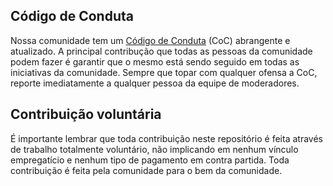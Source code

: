 
## Código de Conduta

Nossa comunidade tem um [Código de Conduta](https://github.com/joaldotavares/vagas-bahia/blob/master/CODE_OF_CONDUCT.md) (CoC) abrangente e atualizado. A principal contribução que todas
as pessoas da comunidade podem fazer é garantir que o mesmo está sendo seguido em todas as iniciativas da 
comunidade. Sempre que topar com qualquer ofensa a CoC, reporte imediatamente a qualquer pessoa da equipe 
de moderadores.

## Contribuição voluntária

É importante lembrar que toda contribuição neste repositório é feita através de trabalho totalmente 
voluntário, não implicando em nenhum vínculo empregatício e nenhum tipo de pagamento em contra partida. 
Toda contribuição é feita pela comunidade para o bem da comunidade.
